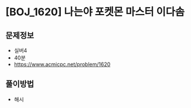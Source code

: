 # [BOJ_1620] 나는야 포켓몬 마스터 이다솜

## 문제정보
- 실버4
- 40분
- https://www.acmicpc.net/problem/1620

## 풀이방법
- 해시
